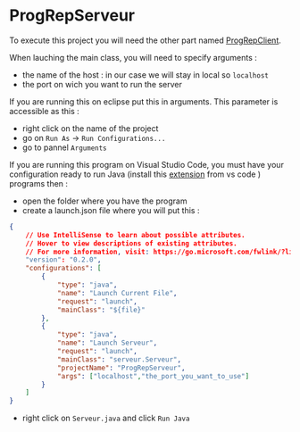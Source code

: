 # ProgRepServeur

To execute this project you will need the other part named [ProgRepClient](https://github.com/medkan01/ProgRepClient).

When lauching the main class, you will need to specify arguments : 
- the name of the host : in our case we will stay in local so `localhost`
- the port on wich you want to run the server

If you are running this on eclipse put this in arguments.
This parameter is accessible as this : 
- right click on the name of the project
- go on `Run As` -> `Run Configurations...`
- go to pannel `Arguments`

If you are running this program on Visual Studio Code, you must have your configuration ready to run Java (install this [extension](https://marketplace.visualstudio.com/items?itemName=vscjava.vscode-java-pack) from vs code ) programs then : 
- open the folder where you have the program
- create a launch.json file where you will put this :
``` json
{
    // Use IntelliSense to learn about possible attributes.
    // Hover to view descriptions of existing attributes.
    // For more information, visit: https://go.microsoft.com/fwlink/?linkid=830387
    "version": "0.2.0",
    "configurations": [
        {
            "type": "java",
            "name": "Launch Current File",
            "request": "launch",
            "mainClass": "${file}"
        },
        {
            "type": "java",
            "name": "Launch Serveur",
            "request": "launch",
            "mainClass": "serveur.Serveur",
            "projectName": "ProgRepServeur",
            "args": ["localhost","the_port_you_want_to_use"]
        }
    ]
}
```
- right click on `Serveur.java` and click `Run Java`
